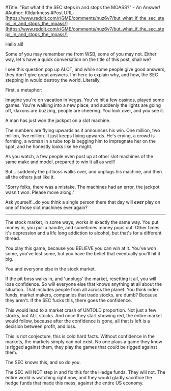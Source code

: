 #Title: "But what if the SEC steps in and stops the MOASS?" - An Answer!
#Author: Klldarkness
#Post URL: [https://www.reddit.com/r/GME/comments/nuz6v7/but_what_if_the_sec_steps_in_and_stops_the_moass/](https://www.reddit.com/r/GME/comments/nuz6v7/but_what_if_the_sec_steps_in_and_stops_the_moass/)


Hello all!

Some of you may remember me from WSB, some of you may not. Either way, let's have a quick conversation on the title of this post, shall we?

I see this question pop up ALOT, and while some people give good answers, they don't give great answers. I'm here to explain why, and how, the SEC stepping in would destroy the world. Literally.

First, a metaphor:

Imagine you're on vacation in Vegas. You've hit a few casinos, played some games. You're walking into a new place, and suddenly the lights are going off, klaxons are buzzing, people are cheering. You look over, and you see it.

A man has just won the jackpot on a slot machine.

The numbers are flying upwards as it announces his win. One million, two million, five million. It just keeps flying upwards. He's crying, a crowd is forming, a woman in a tube top is begging him to impregnate her on the spot, and he honestly looks like he might.

As you watch, a few people even post up at other slot machines of the same make and model, prepared to win it all as well!

But... suddenly the pit boss walks over, and unplugs his machine, and then all the others just like it.

"Sorry folks, there was a mistake. The machines had an error, the jackpot wasn't won. Please move along."

Ask yourself...do you think a single person there that day will ***ever*** play on one of those slot machines ever again?

----

The stock market, in some ways, works in exactly the same way. You put money in, you pull a handle, and sometimes money pops out. Other times it's depression and a life long addiction to alcohol, but that's for a different thread.

You play this game, because you BELIEVE you can win at it. You've won some, you've lost some, but you have the belief that eventually you'll hit it big.

You and everyone else in the stock market.

If the pit boss walks in, and 'unplugs' the market, resetting it all, you will lose confidence. So will everyone else that knows anything at all about the situation. That includes people from all across the planet. You think index funds, market makers, companies that trade stocks, are dumb? Because they aren't. If the SEC fucks this, there goes the confidence.

This would lead to a market crash of UNTOLD proportion. Not just a few stocks, but ALL stocks. And once they start showing red, the entire market would follow, because after the confidence is gone, all that is left is a decision between profit, and loss.

This is not conjecture, this is cold hard facts. Without confidence in the markets, the markets simply can not exist. No one plays a game they know is rigged against them, they play the games that *could* be rigged against them.

The SEC knows this, and so do you.

The SEC will NOT step in and fix this for the Hedge funds. They will not. The entire world is watching right now, and they would gladly sacrifice the hedge funds that made this mess, against the entire US economy.